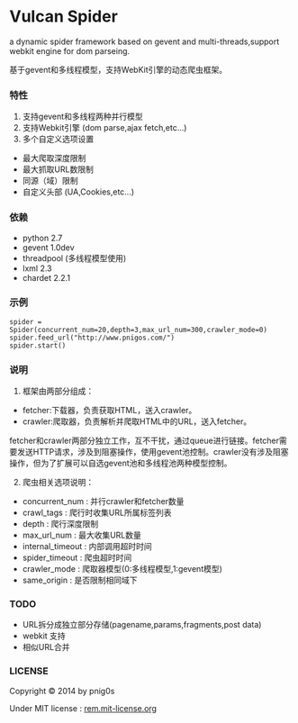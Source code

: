 Vulcan Spider
======
a dynamic spider framework based on gevent and multi-threads,support webkit engine for dom parseing.

基于gevent和多线程模型，支持WebKit引擎的动态爬虫框架。

### 特性

1. 支持gevent和多线程两种并行模型
2. 支持Webkit引擎 (dom parse,ajax fetch,etc...)
3. 多个自定义选项设置

>
* 最大爬取深度限制
* 最大抓取URL数限制
* 同源（域）限制
* 自定义头部 (UA,Cookies,etc...)


### 依赖

* python 2.7
* gevent 1.0dev
* threadpool (多线程模型使用)
* lxml 2.3
* chardet 2.2.1


### 示例

    spider = Spider(concurrent_num=20,depth=3,max_url_num=300,crawler_mode=0)
    spider.feed_url("http://www.pnigos.com/")
    spider.start()

### 说明

1. 框架由两部分组成：

>
* fetcher:下载器，负责获取HTML，送入crawler。
* crawler:爬取器，负责解析并爬取HTML中的URL，送入fetcher。

fetcher和crawler两部分独立工作，互不干扰，通过queue进行链接。fetcher需要发送HTTP请求，涉及到阻塞操作，使用gevent池控制。crawler没有涉及阻塞操作，但为了扩展可以自选gevent池和多线程池两种模型控制。

2. 爬虫相关选项说明：

>
* concurrent_num    : 并行crawler和fetcher数量
* crawl_tags        : 爬行时收集URL所属标签列表
* depth             : 爬行深度限制
* max_url_num       : 最大收集URL数量
* internal_timeout  : 内部调用超时时间
* spider_timeout    : 爬虫超时时间
* crawler_mode      : 爬取器模型(0:多线程模型,1:gevent模型)
* same_origin       : 是否限制相同域下


### TODO

* URL拆分成独立部分存储(pagename,params,fragments,post data)
* webkit 支持
* 相似URL合并


### LICENSE

Copyright © 2014 by pnig0s

Under MIT license : [rem.mit-license.org](http://rem.mit-license.org/)

